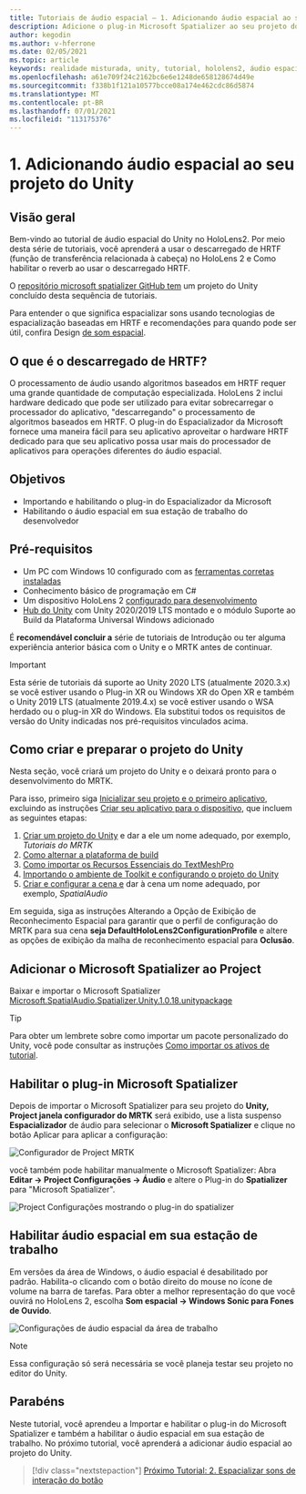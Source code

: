 ```yaml
---
title: Tutoriais de áudio espacial – 1. Adicionando áudio espacial ao seu projeto
description: Adicione o plug-in Microsoft Spatializer ao seu projeto do Unity para acessar HoloLens de hardware 2 HRTF.
author: kegodin
ms.author: v-hferrone
ms.date: 02/05/2021
ms.topic: article
keywords: realidade misturada, unity, tutorial, hololens2, áudio espacial, MRTK, kit de ferramentas de realidade misturada, UWP, Windows 10, HRTF, função de transferência relacionada à cabeça, reverb, Microsoft Spatializer
ms.openlocfilehash: a61e709f24c2162bc6e6e1248de658128674d49e
ms.sourcegitcommit: f338b1f121a10577bcce08a174e462cdc86d5874
ms.translationtype: MT
ms.contentlocale: pt-BR
ms.lasthandoff: 07/01/2021
ms.locfileid: "113175376"
---
```

# <a name="1-adding-spatial-audio-to-your-unity-project"></a>1. Adicionando áudio espacial ao seu projeto do Unity

## <a name="overview"></a>Visão geral

Bem-vindo ao tutorial de áudio espacial do Unity no HoloLens2. Por meio desta série de tutoriais, você aprenderá a usar o descarregado de HRTF (função de transferência relacionada à cabeça) no HoloLens 2 e Como habilitar o reverb ao usar o descarregado HRTF.

O [repositório microsoft spatializer GitHub tem](https://github.com/microsoft/spatialaudio-unity) um projeto do Unity concluído desta sequência de tutoriais.

Para entender o que significa espacializar sons usando tecnologias de espacialização baseadas em HRTF e recomendações para quando pode ser útil, confira Design [de som espacial](/windows/mixed-reality/spatial-sound-design).

## <a name="what-is-hrtf-offload"></a>O que é o descarregado de HRTF?

O processamento de áudio usando algoritmos baseados em HRTF requer uma grande quantidade de computação especializada. HoloLens 2 inclui hardware dedicado que pode ser utilizado para evitar sobrecarregar o processador do aplicativo, "descarregando" o processamento de algoritmos baseados em HRTF.  O plug-in do Espacializador da Microsoft fornece uma maneira fácil para seu aplicativo aproveitar o hardware HRTF dedicado para que seu aplicativo possa usar mais do processador de aplicativos para operações diferentes do áudio espacial.

## <a name="objectives"></a>Objetivos

* Importando e habilitando o plug-in do Espacializador da Microsoft
* Habilitando o áudio espacial em sua estação de trabalho do desenvolvedor

## <a name="prerequisites"></a>Pré-requisitos

* Um PC com Windows 10 configurado com as [ferramentas corretas instaladas](../../install-the-tools.md)
* Conhecimento básico de programação em C#
* Um dispositivo HoloLens 2 [configurado para desenvolvimento](../../platform-capabilities-and-apis/using-visual-studio.md#enabling-developer-mode)
* <a href="https://docs.unity3d.com/Manual/GettingStartedInstallingHub.html" target="_blank">Hub do Unity</a> com Unity 2020/2019 LTS montado e o módulo Suporte ao Build da Plataforma Universal Windows adicionado

É **recomendável concluir a** série de tutoriais de Introdução ou ter alguma experiência anterior básica com o Unity e o MRTK antes de continuar. [](mr-learning-base-01.md)

> [!Important]
> Esta série de tutoriais dá suporte ao Unity 2020 LTS (atualmente 2020.3.x) se você estiver usando o Plug-in XR ou Windows XR do Open XR e também o Unity 2019 LTS (atualmente 2019.4.x) se você estiver usando o WSA herdado ou o plug-in XR do Windows. Ela substitui todos os requisitos de versão do Unity indicadas nos pré-requisitos vinculados acima.

## <a name="creating-and-preparing-the-unity-project"></a>Como criar e preparar o projeto do Unity

Nesta seção, você criará um projeto do Unity e o deixará pronto para o desenvolvimento do MRTK.

Para isso, primeiro siga [Inicializar seu projeto e o primeiro aplicativo](mr-learning-base-02.md), excluindo as instruções [Criar seu aplicativo para o dispositivo](mr-learning-base-02.md#building-your-application-to-your-hololens-2), que incluem as seguintes etapas:

1. [Criar um projeto do Unity](mr-learning-base-02.md#creating-the-unity-project) e dar a ele um nome adequado, por exemplo, *Tutoriais do MRTK*
2. [Como alternar a plataforma de build](mr-learning-base-02.md#configuring-the-unity-project)
3. [Como importar os Recursos Essenciais do TextMeshPro](mr-learning-base-04.md#importing-the-textmeshpro-essential-resources)
4. [Importando o ambiente de Toolkit e configurando o projeto do Unity](mr-learning-base-02.md#importing-the-mixed-reality-toolkit-and-configuring-the-unity-project)
5. [Criar e configurar a cena e](mr-learning-base-02.md#creating-the-scene-and-configuring-mrtk) dar à cena um nome adequado, por exemplo, *SpatialAudio*

Em seguida, siga as instruções Alterando a Opção de Exibição de Reconhecimento Espacial para garantir que o perfil de configuração do MRTK para sua cena **seja DefaultHoloLens2ConfigurationProfile** e altere as opções de exibição da malha de reconhecimento espacial para **Oclusão**. [](mr-learning-base-03.md#changing-the-spatial-awareness-display-option)

## <a name="adding-microsoft-spatializer-to-the-project"></a>Adicionar o Microsoft Spatializer ao Project

Baixar e importar o Microsoft Spatializer  <a href="https://github.com/microsoft/spatialaudio-unity/releases/download/v1.0.18/Microsoft.SpatialAudio.Spatializer.Unity.1.0.18.unitypackage" target="_blank">Microsoft.SpatialAudio.Spatializer.Unity.1.0.18.unitypackage </a>

>[!TIP]
> Para obter um lembrete sobre como importar um pacote personalizado do Unity, você pode consultar as instruções [Como importar os ativos de tutorial](mr-learning-base-04.md#importing-the-tutorial-assets).

## <a name="enable-the-microsoft-spatializer-plugin"></a>Habilitar o plug-in Microsoft Spatializer

Depois de importar o Microsoft Spatializer para seu projeto do **Unity, Project janela configurador do MRTK** será exibido, use a lista suspenso **Espacializador** de áudio para selecionar o **Microsoft Spatializer** e clique no botão Aplicar para aplicar a configuração:

![Configurador de Project MRTK](images/spatial-audio/spatial-audio-01-section3-step1-1.PNG)

você também pode habilitar manualmente o Microsoft Spatializer: Abra **Editar -> Project Configurações -> Áudio** e altere o Plug-in do **Spatializer** para "Microsoft Spatializer".

![Project Configurações mostrando o plug-in do spatializer](images/spatial-audio/spatial-audio-01-section3-step1-2.PNG)

## <a name="enable-spatial-audio-on-your-workstation"></a>Habilitar áudio espacial em sua estação de trabalho

Em versões da área de Windows, o áudio espacial é desabilitado por padrão. Habilita-o clicando com o botão direito do mouse no ícone de volume na barra de tarefas. Para obter a melhor representação do que você ouvirá no HoloLens 2, escolha **Som espacial -> Windows Sonic para Fones de Ouvido**.

![Configurações de áudio espacial da área de trabalho](images/spatial-audio/spatial-audio-01-section4-step1-1.PNG)

> [!NOTE]
> Essa configuração só será necessária se você planeja testar seu projeto no editor do Unity.

## <a name="congratulations"></a>Parabéns

Neste tutorial, você aprendeu a Importar e habilitar o plug-in do Microsoft Spatializer e também a habilitar o áudio espacial em sua estação de trabalho.
No próximo tutorial, você aprenderá a adicionar áudio espacial ao projeto do Unity.

> [!div class="nextstepaction"]
> [Próximo Tutorial: 2. Espacializar sons de interação do botão](unity-spatial-audio-ch2.md)
